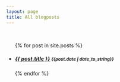 ```yaml
---
layout: page
title: All blogposts
---
```

<br>
<ul>
  {% for post in site.posts %}
    <li>
      <h5><a href="{{ post.url }}">{{ post.title }}</a>  <small>{{post.date | date_to_string}}</small></h5>
    </li>
  {% endfor %}
</ul>